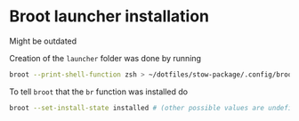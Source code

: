 # Broot launcher installation

Might be outdated

Creation of the `launcher` folder was done by running

```sh
broot --print-shell-function zsh > ~/dotfiles/stow-package/.config/broot/launcher/zsh/br
```

To tell `broot` that the `br` function was installed do

```sh
broot --set-install-state installed # (other possible values are undefined and refused)
```
